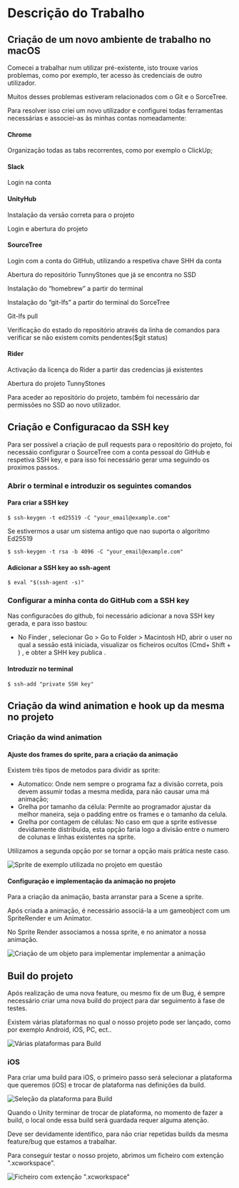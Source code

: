 # Descriçāo do Trabalho

## Criaçāo de um novo ambiente de trabalho no macOS

Comecei a trabalhar num utilizar pré-existente, isto trouxe varios problemas, como por exemplo, ter acesso às credenciais de outro utilizador.

Muitos desses problemas estiveram relacionados com o Git e o SorceTree.

Para resolver isso criei um novo utilizador e configurei todas ferramentas necessárias e associei-as às minhas contas nomeadamente:

#### Chrome

Organizaçāo todas as tabs recorrentes, como por exemplo o ClickUp;

#### Slack

Login na conta

#### UnityHub

Instalaçāo da versāo correta para o projeto

Login e abertura do projeto

#### SourceTree

Login com a conta do GitHub, utilizando a respetiva chave SHH da conta

Abertura do repositório TunnyStones que já se encontra no SSD

Instalação do “homebrew” a partir do terminal

Instalação do “git-lfs” a partir do terminal do SorceTree

Git-lfs pull

Verificaçāo do estado do repositório através da linha de comandos para verificar se não                existem  comits pendentes($git status)

#### Rider

Activaçāo da licença do Rider a partir das credencias já existentes

Abertura do projeto TunnyStones

Para aceder ao repositório do projeto, também foi necessário dar permissões no SSD ao novo utilizador.



## Criaçāo e Configuracao da SSH key

Para ser possivel a criaçāo de pull requests para o repositório do projeto, foi necessáio configurar o SourceTree com a conta pessoal do GitHub e respetiva SSH key, e para isso foi necessário gerar uma seguindo os proximos passos.

### Abrir o terminal e introduzir os seguintes comandos&#x20;

#### Para criar a SSH key

```shell
$ ssh-keygen -t ed25519 -C "your_email@example.com"
```

&#x20; Se estivermos a usar um sistema antigo que nao suporta o algoritmo Ed25519

```shell
$ ssh-keygen -t rsa -b 4096 -C "your_email@example.com"
```

#### Adicionar a SSH key ao ssh-agent

```shell
$ eval "$(ssh-agent -s)"
```

### Configurar a minha conta do GitHub com a SSH key

Nas configuracões do github, foi necessário adicionar a nova SSH key gerada, e para isso bastou:&#x20;

* No Finder <img src="https://help.apple.com/assets/61D4C1B5425F2576373C512A/61D4C1B7425F2576373C5132/pt_PT/058e4af8e726290f491044219d2eee73.png" alt="" data-size="line">, selecionar Go > Go to Folder > Macintosh HD, abrir o user no qual a sessāo está iniciada, visualizar os ficheiros ocultos (Cmd+ Shift + <img src="../.gitbook/assets/computer_key_Greater_than_Period.png" alt="" data-size="line">) , e obter a SHH key publica .

#### Introduzir no terminal&#x20;

```shell
$ ssh-add "private SSH key"
```

## Criaçāo da wind animation e hook up da mesma no projeto

### Criaçāo da wind animation

#### Ajuste dos frames do sprite, para a criaçāo da animaçāo

Existem três tipos de metodos para dividir as sprite:

* Automatico: Onde nem sempre o programa faz a divisāo correta,  pois devem assumir todas a mesma medida, para nāo causar uma má animaçāo;
* Grelha por tamanho da célula: Permite ao programador ajustar da melhor maneira, seja o padding entre os frames e o tamanho da celula.
* Grelha por contagem de células: No caso em que a sprite estivesse devidamente distribuida, esta opçāo faria logo a divisāo entre o numero de colunas e linhas existentes na sprite.

Utilizamos a segunda opçāo por se tornar a opçāo mais prática neste caso.

![ Sprite de exemplo utilizada no projeto em questāo](<../.gitbook/assets/Screenshot 2022-05-12 at 11.19.57.png>)

#### Configuraçāo e implementaçāo da animaçāo  no projeto

Para a criaçāo da animaçāo, basta arranstar para a Scene a sprite.

Após criada a animaçāo, é necessário associá-la a um gameobject com um SpriteRender e um Animator.

No Sprite Render associamos a nossa sprite, e no animator a nossa animaçāo.

![Criaçāo de um objeto para implementar implementar a animaçāo](../.gitbook/assets/AnimatonImpl.png)

## Buil do projeto

Após realizaçāo de uma nova feature, ou mesmo fix de um Bug, é sempre necessário criar uma nova build do project para dar seguimento à fase de testes.

Existem várias plataformas no qual o nosso projeto pode ser lançado, como por exemplo Android, iOS, PC, ect..

![Várias plataformas para Build](<../.gitbook/assets/Screenshot 2022-05-16 at 17.10.22.png>)

### iOS

Para criar uma build para iOS, o primeiro passo será selecionar a plataforma que queremos (iOS) e trocar de plataforma nas definições da build.

![Seleçāo da plataforma para Build](<../.gitbook/assets/Screenshot 2022-05-16 at 17.12.43.png>)

Quando o Unity terminar de trocar de plataforma, no momento de fazer a build, o local onde essa build será guardada requer alguma atençāo.

Deve ser devidamente identifico, para nāo criar repetidas builds da mesma feature/bug que estamos a trabalhar.

Para conseguir testar o nosso projeto, abrimos um ficheiro com extençāo ".xcworkspace".

![Ficheiro com extençāo ".xcworkspace"](<../.gitbook/assets/Screenshot 2022-05-16 at 17.25.56.png>)

